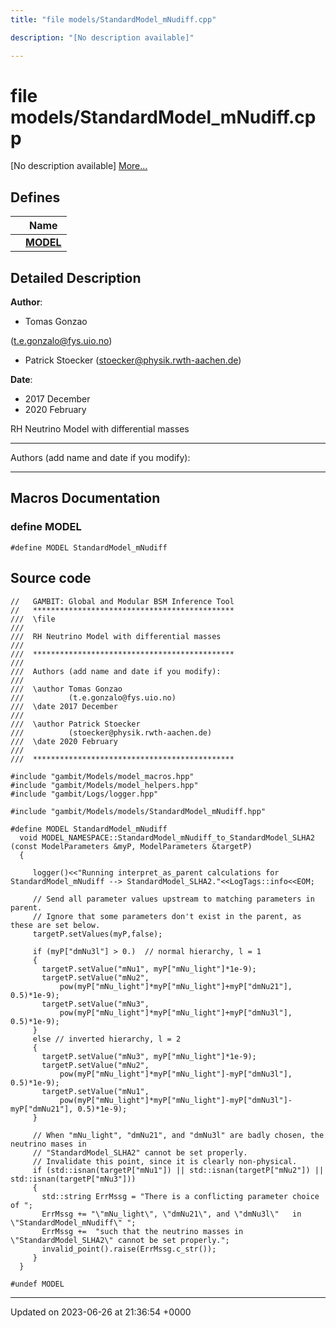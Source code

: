 ```yaml
---
title: "file models/StandardModel_mNudiff.cpp"

description: "[No description available]"

---
```


# file models/StandardModel_mNudiff.cpp

[No description available] [More...](#detailed-description)

## Defines

|                | Name           |
| -------------- | -------------- |
|  | **[MODEL](/documentation/code/files/standardmodel__mnudiff_8cpp/#define-model)**  |

## Detailed Description


**Author**: 

  * Tomas Gonzao 

 ([t.e.gonzalo@fys.uio.no](mailto:t.e.gonzalo@fys.uio.no)) 
  * Patrick Stoecker ([stoecker@physik.rwth-aachen.de](mailto:stoecker@physik.rwth-aachen.de)) 


**Date**: 

  * 2017 December
  * 2020 February


RH Neutrino Model with differential masses



------------------

Authors (add name and date if you modify):



------------------




## Macros Documentation

### define MODEL

```
#define MODEL StandardModel_mNudiff
```


## Source code

```
//   GAMBIT: Global and Modular BSM Inference Tool
//   *********************************************
///  \file
///
///  RH Neutrino Model with differential masses
///
///  *********************************************
///
///  Authors (add name and date if you modify):
///   
///  \author Tomas Gonzao  
///          (t.e.gonzalo@fys.uio.no)
///  \date 2017 December
///
///  \author Patrick Stoecker
///          (stoecker@physik.rwth-aachen.de)
///  \date 2020 February
///
///  *********************************************

#include "gambit/Models/model_macros.hpp"
#include "gambit/Models/model_helpers.hpp"
#include "gambit/Logs/logger.hpp"

#include "gambit/Models/models/StandardModel_mNudiff.hpp"

#define MODEL StandardModel_mNudiff
  void MODEL_NAMESPACE::StandardModel_mNudiff_to_StandardModel_SLHA2 (const ModelParameters &myP, ModelParameters &targetP)
  {

     logger()<<"Running interpret_as_parent calculations for StandardModel_mNudiff --> StandardModel_SLHA2."<<LogTags::info<<EOM;
     
     // Send all parameter values upstream to matching parameters in parent.
     // Ignore that some parameters don't exist in the parent, as these are set below.
     targetP.setValues(myP,false);

     if (myP["dmNu3l"] > 0.)  // normal hierarchy, l = 1
     {
       targetP.setValue("mNu1", myP["mNu_light"]*1e-9);
       targetP.setValue("mNu2",
           pow(myP["mNu_light"]*myP["mNu_light"]+myP["dmNu21"], 0.5)*1e-9);
       targetP.setValue("mNu3",
           pow(myP["mNu_light"]*myP["mNu_light"]+myP["dmNu3l"], 0.5)*1e-9);
     }
     else // inverted hierarchy, l = 2
     {
       targetP.setValue("mNu3", myP["mNu_light"]*1e-9);
       targetP.setValue("mNu2",
           pow(myP["mNu_light"]*myP["mNu_light"]-myP["dmNu3l"], 0.5)*1e-9);
       targetP.setValue("mNu1",
           pow(myP["mNu_light"]*myP["mNu_light"]-myP["dmNu3l"]-myP["dmNu21"], 0.5)*1e-9);
     }

     // When "mNu_light", "dmNu21", and "dmNu3l" are badly chosen, the neutrino mases in
     // "StandardModel_SLHA2" cannot be set properly.
     // Invalidate this point, since it is clearly non-physical.
     if (std::isnan(targetP["mNu1"]) || std::isnan(targetP["mNu2"]) || std::isnan(targetP["mNu3"]))
     {
       std::string ErrMssg = "There is a conflicting parameter choice of ";
       ErrMssg += "\"mNu_light\", \"dmNu21\", and \"dmNu3l\"   in \"StandardModel_mNudiff\" ";
       ErrMssg +=  "such that the neutrino masses in \"StandardModel_SLHA2\" cannot be set properly.";
       invalid_point().raise(ErrMssg.c_str());
     }
  }

#undef MODEL
```


-------------------------------

Updated on 2023-06-26 at 21:36:54 +0000
